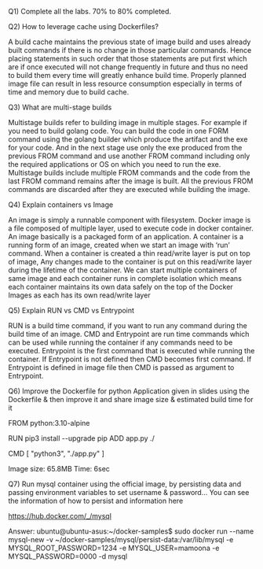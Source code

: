 Q1) Complete all the labs. 70% to 80% completed.

Q2) How to leverage cache using Dockerfiles?

A build cache maintains the previous state of image build and uses already built commands if there is no change in those particular commands. Hence placing statements in such order that those statements are put first which are if once executed will not change frequently in future and thus no need to build them every time will greatly enhance build time. Properly planned image file can result in less resource consumption especially in terms of time and memory due to build cache.

Q3) What are multi-stage builds

Multistage builds refer to building image in multiple stages. For example if you need to build golang code. You can build the code in one FORM command using the golang builder which produce the artifact and the exe for your code. And in the next stage use only the exe produced from the previous FROM command and use another FROM command including only the required applications or OS on which you need to run the exe. Multistage builds include multiple FROM commands and the code from the last FROM command remains after the image is built. All the previous FROM commands are discarded after they are executed while building the image.

Q4) Explain containers vs Image

An image is simply a runnable component with filesystem. Docker image is a file composed of multiple layer, used to execute code in docker container. An image basically is a packaged form of an application. A container is a running form of an image, created when we start an image with ‘run’ command. When a container is created a thin read/write layer is put on top of image, Any changes made to the container is put on this read/write layer during the lifetime of the container. We can start multiple containers of same image and each container runs in complete isolation which means each container maintains its own data safely on the top of the Docker Images as each has its own read/write layer

Q5) Explain RUN vs CMD vs Entrypoint

RUN is a build time command, if you want to run any command during the build time of an image. CMD and Entrypoint are run time commands which can be used while running the container if any commands need to be executed. Entrypoint is the first command that is executed while running the container. If Entrypoint is not defined then CMD becomes first command. If Entrypoint is defined in image file then CMD is passed as argument to Entrypoint.

Q6) Improve the Dockerfile for python Application given in slides using the Dockerfile & then improve it and share image size & estimated build time for it

FROM python:3.10-alpine

RUN pip3 install --upgrade pip ADD app.py ./

CMD [ "python3", "./app.py" ]

Image size: 65.8MB Time: 6sec

Q7) Run mysql container using the official image, by persisting data and passing environment variables to set username & password… You can see the information of how to persist and information here

https://hub.docker.com/_/mysql

Answer: ubuntu@ubuntu-asus:~/docker-samples$ sudo docker run --name mysql-new -v ~/docker-samples/mysql/persist-data:/var/lib/mysql -e MYSQL_ROOT_PASSWORD=1234 -e MYSQL_USER=mamoona -e MYSQL_PASSWORD=0000 -d mysql
